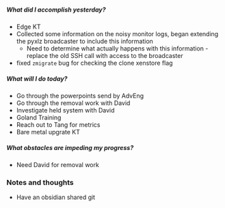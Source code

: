 ##### What did I accomplish yesterday?
- Edge KT
- Collected some information on the noisy monitor logs, began extending the pyxlz broadcaster to include this information
	- Need to determine what actually happens with this information - replace the old SSH call with access to the broadcaster
- fixed `zmigrate` bug for checking the clone xenstore flag
##### What will I do today?
- Go through the powerpoints send by AdvEng
- Go through the removal work with David
- Investigate held system with David
- Goland Training
- Reach out to Tang for metrics
- Bare metal upgrate KT
##### What obstacles are impeding my progress?
- Need David for removal work

### Notes and thoughts
- Have an obsidian shared git